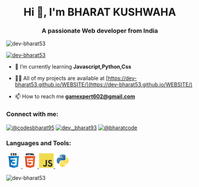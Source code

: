 <h1 align="center">Hi 👋, I'm BHARAT KUSHWAHA</h1>
<h3 align="center">A passionate Web developer from India</h3>

<p align="left"> <img src="https://komarev.com/ghpvc/?username=dev-bharat53&label=Profile%20views&color=0e75b6&style=flat" alt="dev-bharat53" /> </p>

<p align="left"> <a href="https://github.com/ryo-ma/github-profile-trophy"><img src="https://github-profile-trophy.vercel.app/?username=dev-bharat53" alt="dev-bharat53" /></a> </p>

- 🌱 I’m currently learning **Javascript,Python,Css**

- 👨‍💻 All of my projects are available at [https://dev-bharat53.github.io/WEBSITE/](https://dev-bharat53.github.io/WEBSITE/)

- 📫 How to reach me **gamexpert602@gmail.com**

<h3 align="left">Connect with me:</h3>
<p align="left">
<a href="https://twitter.com/@codesbharat95" target="blank"><img align="center" src="https://raw.githubusercontent.com/rahuldkjain/github-profile-readme-generator/master/src/images/icons/Social/twitter.svg" alt="@codesbharat95" height="30" width="40" /></a>
<a href="https://instagram.com/dev._bharat93" target="blank"><img align="center" src="https://raw.githubusercontent.com/rahuldkjain/github-profile-readme-generator/master/src/images/icons/Social/instagram.svg" alt="dev._bharat93" height="30" width="40" /></a>
<a href="https://www.youtube.com/c/@bharatcode" target="blank"><img align="center" src="https://raw.githubusercontent.com/rahuldkjain/github-profile-readme-generator/master/src/images/icons/Social/youtube.svg" alt="@bharatcode" height="30" width="40" /></a>
</p>

<h3 align="left">Languages and Tools:</h3>
<p align="left"> <a href="https://www.w3schools.com/css/" target="_blank" rel="noreferrer"> <img src="https://raw.githubusercontent.com/devicons/devicon/master/icons/css3/css3-original-wordmark.svg" alt="css3" width="40" height="40"/> </a> <a href="https://www.w3.org/html/" target="_blank" rel="noreferrer"> <img src="https://raw.githubusercontent.com/devicons/devicon/master/icons/html5/html5-original-wordmark.svg" alt="html5" width="40" height="40"/> </a> <a href="https://developer.mozilla.org/en-US/docs/Web/JavaScript" target="_blank" rel="noreferrer"> <img src="https://raw.githubusercontent.com/devicons/devicon/master/icons/javascript/javascript-original.svg" alt="javascript" width="40" height="40"/> </a> <a href="https://www.python.org" target="_blank" rel="noreferrer"> <img src="https://raw.githubusercontent.com/devicons/devicon/master/icons/python/python-original.svg" alt="python" width="40" height="40"/> </a> </p>

<p><img align="center" src="https://github-readme-stats.vercel.app/api/top-langs?username=dev-bharat53&show_icons=true&locale=en&layout=compact" alt="dev-bharat53" /></p>
